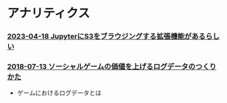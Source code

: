 # アナリティクス

### [2023-04-18 JupyterにS3をブラウジングする拡張機能があるらしい](https://dev.classmethod.jp/articles/202304-jupyterhub_s3-md/)

### [2018-07-13 ソーシャルゲームの価値を上げるログデータのつくりかた](https://blog.applibot.co.jp/2018/07/13/collecting-high-quality-log-in-social-game/)

- ゲームにおけるログデータとは